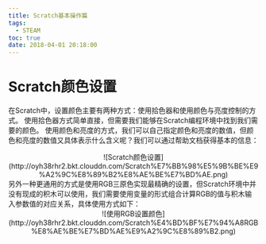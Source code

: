 ```yaml
---
title: Scratch基本操作篇
tags:
  - STEAM
toc: true
date: 2018-04-01 20:18:00
---
```

# Scratch颜色设置
在Scratch中，设置颜色主要有两种方式：使用拾色器和使用颜色与亮度控制的方式。
使用拾色器方式简单直接，但需要我们能够在Scratch编程环境中找到我们需要的颜色。
使用颜色和亮度的方式，我们可以自己指定颜色和亮度的数值，但颜色和亮度的数值又具体表示什么含义呢？我们可以通过帮助文档获得基本的信息：
<!--more-->
<center>
![Scratch颜色设置](http://oyh38rhr2.bkt.clouddn.com/Scratch%E7%BB%98%E5%9B%BE%E9%A2%9C%E8%89%B2%E8%AE%BE%E7%BD%AE.png)
</center>
另外一种更通用的方式是使用RGB三原色实现最精确的设置，但Scratch环境中并没有现成的积木可以使用，我们需要使用变量的形式组合计算RGB的值与积木输入参数值的对应关系，具体使用方式如下：
<center>![使用RGB设置颜色](http://oyh38rhr2.bkt.clouddn.com/Scratch%E4%BD%BF%E7%94%A8RGB%E8%AE%BE%E7%BD%AE%E9%A2%9C%E8%89%B2.png)</center>
